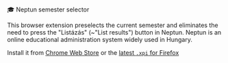 🎓 Neptun semester selector

This browser extension preselects the current semester and eliminates the need to press the "Listázás" (~"List results") button in Neptun.
Neptun is an online educational administration system widely used in Hungary.

Install it from [Chrome Web Store](https://chrome.google.com/webstore/detail/neptun-current-semester/icfpcpddchaljficimfpfphgbohmkddj)
or the [latest `.xpi` for Firefox](https://github.com/harkairt/neptun-semester/releases/latest)
